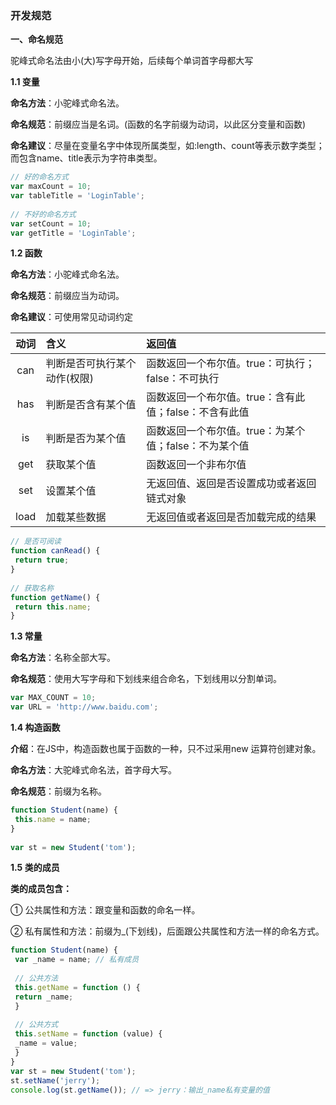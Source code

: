 ### 开发规范

**一、命名规范**

驼峰式命名法由小(大)写字母开始，后续每个单词首字母都大写

**1.1 变量**

**命名方法**：小驼峰式命名法。

**命名规范**：前缀应当是名词。(函数的名字前缀为动词，以此区分变量和函数)

**命名建议**：尽量在变量名字中体现所属类型，如:length、count等表示数字类型；而包含name、title表示为字符串类型。

```js
// 好的命名方式
var maxCount = 10;
var tableTitle = 'LoginTable';
 
// 不好的命名方式
var setCount = 10;
var getTitle = 'LoginTable';
```



**1.2 函数**

**命名方法**：小驼峰式命名法。

**命名规范**：前缀应当为动词。

**命名建议**：可使用常见动词约定

| 动词 | 含义                         | 返回值                                                |
| :--: | :--------------------------- | :---------------------------------------------------- |
| can  | 判断是否可执行某个动作(权限) | 函数返回一个布尔值。true：可执行；false：不可执行     |
| has  | 判断是否含有某个值           | 函数返回一个布尔值。true：含有此值；false：不含有此值 |
|  is  | 判断是否为某个值             | 函数返回一个布尔值。true：为某个值；false：不为某个值 |
| get  | 获取某个值                   | 函数返回一个非布尔值                                  |
| set  | 设置某个值                   | 无返回值、返回是否设置成功或者返回链式对象            |
| load | 加载某些数据                 | 无返回值或者返回是否加载完成的结果                    |

```js
// 是否可阅读
function canRead() {
 return true;
}
 
// 获取名称
function getName() {
 return this.name;
}
```



**1.3 常量**

**命名方法**：名称全部大写。

**命名规范**：使用大写字母和下划线来组合命名，下划线用以分割单词。

```js
var MAX_COUNT = 10;
var URL = 'http://www.baidu.com';
```



**1.4 构造函数**

**介绍**：在JS中，构造函数也属于函数的一种，只不过采用new 运算符创建对象。

**命名方法**：大驼峰式命名法，首字母大写。

**命名规范**：前缀为名称。

```js
function Student(name) {
 this.name = name;
}
 
var st = new Student('tom');
```



**1.5 类的成员**

**类的成员包含：**

① 公共属性和方法：跟变量和函数的命名一样。

② 私有属性和方法：前缀为_(下划线)，后面跟公共属性和方法一样的命名方式。

```js
function Student(name) {
 var _name = name; // 私有成员
 
 // 公共方法
 this.getName = function () {
 return _name;
 }
 
 // 公共方式
 this.setName = function (value) {
 _name = value;
 }
}
var st = new Student('tom');
st.setName('jerry');
console.log(st.getName()); // => jerry：输出_name私有变量的值
```

